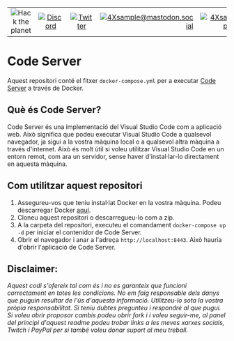 
|               |               |               |               |               |               |
|:-------------:|:-------------:|:-------------:|-------------:|-------------:|-------------:|
| ![Hack the planet](https://img.shields.io/badge/Hack-The%20Planet-orange) | [![Discord](https://img.shields.io/discord/667340023829626920?logo=discord)](https://discord.gg/ahVq54p) | [![Twitter](https://img.shields.io/twitter/follow/4xsample?style=social&logo=twitter)](https://twitter.com/4xsample/follow?screen_name=shields_io) | [![4Xsample@mastodon.social](https://img.shields.io/badge/Mastodon-@4Xsample-blueviolet?style=for-the-badge&logo=mastodon)](https://mastodon.social/@4Xsample) | [![4Xsample](https://img.shields.io/badge/Twitch-4Xsample-6441A4?style=for-the-badge&logo=twitch)](https://twitch.tv/4Xsample) | [![PayPal](https://img.shields.io/badge/PayPal-00457C?style=for-the-badge&logo=paypal&logoColor=white)](https://www.paypal.com/donate/?hosted_button_id=EFVMSRHVBNJP4) |



# Code Server

Aquest repositori conté el fitxer `docker-compose.yml` per a executar [Code Server](https://github.com/cdr/code-server) a través de Docker.

## Què és Code Server?

Code Server és una implementació del Visual Studio Code com a aplicació web. Això significa que podeu executar Visual Studio Code a qualsevol navegador, ja sigui a la vostra màquina local o a qualsevol altra màquina a través d'internet. Això és molt útil si voleu utilitzar Visual Studio Code en un entorn remot, com ara un servidor, sense haver d'instal·lar-lo directament en aquesta màquina.

## Com utilitzar aquest repositori

1. Assegureu-vos que teniu instal·lat Docker en la vostra màquina. Podeu descarregar Docker [aquí](https://www.docker.com/get-started).
2. Cloneu aquest repositori o descarregueu-lo com a zip.
3. A la carpeta del repositori, executeu el comandament `docker-compose up -d` per iniciar el contenidor de Code Server.
4. Obrir el navegador i anar a l'adreça `http://localhost:8443`. Això hauria d'obrir l'aplicació de Code Server.

## Disclaimer: 
*Aquest codi s'ofereix tal com és i no es garanteix que funcioni correctament en totes les condicions. No em faig responsable dels danys que puguin resultar de l'ús d'aquesta informació. Utilitzeu-lo sota la vostra pròpia responsabilitat. Si teniu dubtes pregunteu i respondré al que pugui. Si voleu obrir proposar cambis podeu obrir fork i i voleu seguir-me, al panel del principi d'aquest readme podeu trobar links a les meves xarxes socials, Twitch i PayPal per si també voleu donar suport al meu treball.*